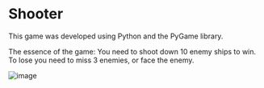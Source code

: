 # Shooter
This game was developed using Python and the PyGame library.

The essence of the game:
You need to shoot down 10 enemy ships to win.
To lose you need to miss 3 enemies, or face the enemy.

![image](https://user-images.githubusercontent.com/78733510/170876661-79c17483-4214-4a68-9c2e-d7eb46d6b7c8.png)
